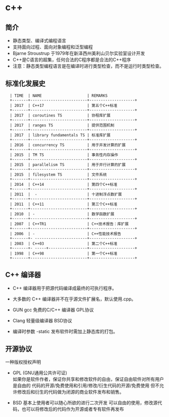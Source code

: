 # c++

## 简介
 - 静态类型、编译式编程语言
 - 支持面向过程、面向对象编程和泛型编程
 - Bjarne Stroustrup 于1979年在新泽西州美利山贝尔实验室设计开发
 - C++是C语言的超集，任何合法的C程序都是合法的C++程序  
 - 注意：静态类型编程语言是在编译时进行类型检查，而不是运行时类型检查。

## 标准化发展史
```
  | TIME  | NAME                    | REMARKS
  +-------+-------------------------+--------------------+
  | 2017  | C++17                   | 第五个C++标准
  +-------+-------------------------+--------------------+
  | 2017  | coroutines TS           | 协程库扩展
  +-------+-------------------------+--------------------+
  | 2017  | ranges TS               | 提供范围机制
  +-------+-------------------------+--------------------+
  | 2017  | library fundamentals TS | 标准库扩展
  +-------+-------------------------+--------------------+
  | 2016  | concurrency TS          | 用于并发计算的扩展
  +-------+-------------------------+--------------------+
  | 2015  | TM TS                   | 事务性内存操作
  +-------+-------------------------+--------------------+
  | 2015  | parallelism TS          | 用于并行计算的扩展
  +-------+-------------------------+--------------------+
  | 2015  | filesystem TS           | 文件系统
  +-------+-------------------------+--------------------+
  | 2014  | C++14                   | 第四个C++标准
  +-------+-------------------------+--------------------+
  | 2011  |  -                      | 十进制浮点数扩展
  +-------+-------------------------+--------------------+
  | 2011  | C++11                   | 第三个C++标准
  +-------+-------------------------+--------------------+
  | 2010  | -                       | 数学函数扩展
  +-------+-------------------------+--------------------+
  | 2007  | C++TR1                  | C++技术报告：库扩展
  +-------+-------------------------+--------------------+
  | 2006  | -                       | C++性能技术报告
  +-------+- -----------------------+--------------------+
  | 2003  | C++03                   | 第二个C++标准
  +-------+- -----+-----------------+--------------------+
  | 1998  | C++98                   | 第一个C++标准
  +-------+-------------------------+--------------------+
```

## C++ 编译器

 - C++ 编译器用于把源代码编译成最终的可执行程序。
 - 大多数的 C++ 编译器并不在乎源文件扩展名，默认使用.cpp。
 - GUN gcc  免费的C/C++ 编译器  GPL协议
 - Clang 轻量级编译器 BSD协议

 - 编译时参数  -static  发布软件时需加上静态库的打包。


## 开源协议
 一种版权授权声明
 - GPL (GNU通用公共许可证)  
  如果你是软件作者，保证你共享和修改软件的自由，保证自由软件对所有用户是自由的
  代码的开源/免费使用和引用/修改/衍生代码的开源/免费使用
  但不允许修改后和衍生的代码做为闭源的商业软件发布和销售。

 - BSD 
  基本上使用者可以随心所欲的进行二次开发
  可以自由的使用，修改源代码，也可以将修改后的代码作为开源或者专有软件再发布
